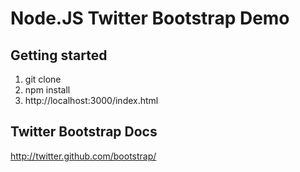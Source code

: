 Node.JS Twitter Bootstrap Demo
==============================

Getting started
---------------

1. git clone
2. npm install
3. http://localhost:3000/index.html

Twitter Bootstrap Docs
----------------------

http://twitter.github.com/bootstrap/